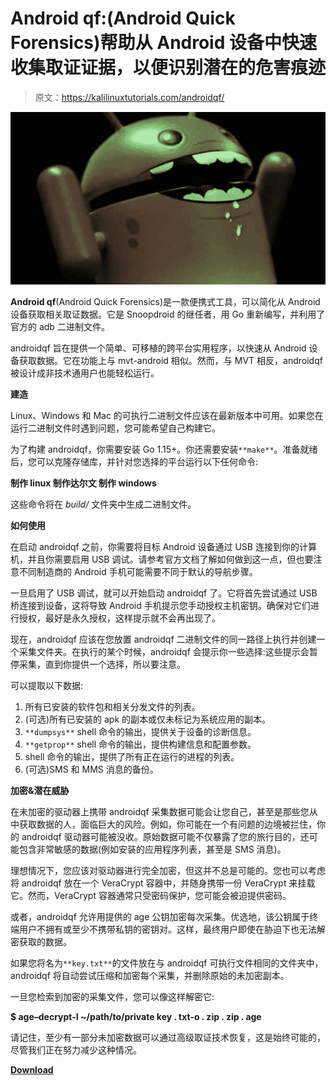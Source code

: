 # Android qf:(Android Quick Forensics)帮助从 Android 设备中快速收集取证证据，以便识别潜在的危害痕迹

> 原文：<https://kalilinuxtutorials.com/androidqf/>

[![](img//a34084563bd0a8683e2cf50f31edc876.png)](https://blogger.googleusercontent.com/img/a/AVvXsEj4ehrhGisn0JdmNeC9_cF-VHSd7UwKYsSX7MtIKSHxTU39UPjxgI9Vm9UgCIJqfJuqaYAOt4n_k89gywMGeXB-505lCEcrtB2epW1QcIqvpK45VF5oyQ1AetmOoLy9i9HER-Mz0TCRLfxbnhnDP7yF-vQLIjB1HcFbMaaXLHx1PDKDjdy-aDxX5rJg=s694)

**Android qf**(Android Quick Forensics)是一款便携式工具，可以简化从 Android 设备获取相关取证数据。它是 Snoopdroid 的继任者，用 Go 重新编写，并利用了官方的 adb 二进制文件。

androidqf 旨在提供一个简单、可移植的跨平台实用程序，以快速从 Android 设备获取数据。它在功能上与 mvt-android 相似。然而，与 MVT 相反，androidqf 被设计成非技术通用户也能轻松运行。

**建造**

Linux、Windows 和 Mac 的可执行二进制文件应该在最新版本中可用。如果您在运行二进制文件时遇到问题，您可能希望自己构建它。

为了构建 androidqf，你需要安装 Go 1.15+。你还需要安装`**make**`。准备就绪后，您可以克隆存储库，并针对您选择的平台运行以下任何命令:

**制作 linux
制作达尔文
制作 windows**

这些命令将在 *build/* 文件夹中生成二进制文件。

**如何使用**

在启动 androidqf 之前，你需要将目标 Android 设备通过 USB 连接到你的计算机，并且你需要启用 USB 调试。请参考官方文档了解如何做到这一点，但也要注意不同制造商的 Android 手机可能需要不同于默认的导航步骤。

一旦启用了 USB 调试，就可以开始启动 androidqf 了。它将首先尝试通过 USB 桥连接到设备，这将导致 Android 手机提示您手动授权主机密钥。确保对它们进行授权，最好是永久授权，这样提示就不会再出现了。

现在，androidqf 应该在您放置 androidqf 二进制文件的同一路径上执行并创建一个采集文件夹。在执行的某个时候，androidqf 会提示你一些选择:这些提示会暂停采集，直到你提供一个选择，所以要注意。

可以提取以下数据:

1.  所有已安装的软件包和相关分发文件的列表。
2.  (可选)所有已安装的 apk 的副本或仅未标记为系统应用的副本。
3.  `**dumpsys**` shell 命令的输出，提供关于设备的诊断信息。
4.  `**getprop**` shell 命令的输出，提供构建信息和配置参数。
5.  shell 命令的输出，提供了所有正在运行的进程的列表。
6.  (可选)SMS 和 MMS 消息的备份。

**加密&潜在威胁**

在未加密的驱动器上携带 androidqf 采集数据可能会让您自己，甚至是那些您从中获取数据的人，面临巨大的风险。例如，你可能在一个有问题的边境被拦住，你的 androidqf 驱动器可能被没收。原始数据可能不仅暴露了您的旅行目的，还可能包含非常敏感的数据(例如安装的应用程序列表，甚至是 SMS 消息)。

理想情况下，您应该对驱动器进行完全加密，但这并不总是可能的。您也可以考虑将 androidqf 放在一个 VeraCrypt 容器中，并随身携带一份 VeraCrypt 来挂载它。然而，VeraCrypt 容器通常只受密码保护，您可能会被迫提供密码。

或者，androidqf 允许用提供的 age 公钥加密每次采集。优选地，该公钥属于终端用户不拥有或至少不携带私钥的密钥对。这样，最终用户即使在胁迫下也无法解密获取的数据。

如果您将名为`**key.txt**`的文件放在与 androidqf 可执行文件相同的文件夹中，androidqf 将自动尝试压缩和加密每个采集，并删除原始的未加密副本。

一旦您检索到加密的采集文件，您可以像这样解密它:

**$ age–decrypt-I ~/path/to/private key . txt-o . zip . zip . age**

请记住，至少有一部分未加密数据可以通过高级取证技术恢复，这是始终可能的，尽管我们正在努力减少这种情况。

[**Download**](https://github.com/botherder/androidqf)